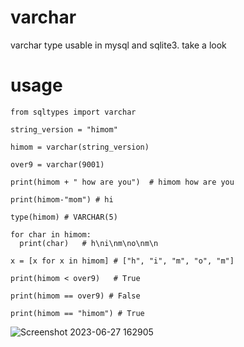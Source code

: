 # varchar
varchar type usable in mysql and sqlite3. take a look


# usage

```python3
from sqltypes import varchar

string_version = "himom"

himom = varchar(string_version)

over9 = varchar(9001)

print(himom + " how are you")  # himom how are you

print(himom-"mom") # hi

type(himom) # VARCHAR(5)

for char in himom:
  print(char)   # h\ni\nm\no\nm\n

x = [x for x in himom] # ["h", "i", "m", "o", "m"]

print(himom < over9)   # True

print(himom == over9) # False

print(himom == "himom") # True

```


![Screenshot 2023-06-27 162905](https://github.com/Donny-GUI/mysql-varchar/assets/108424001/2b0b243a-07e8-4590-99a6-20aefbc56d05)

